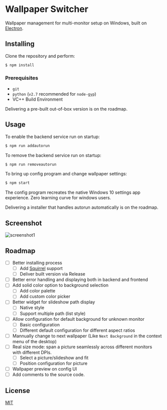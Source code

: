 # Wallpaper Switcher
Wallpaper management for multi-monitor setup on Windows, built on [Electron](https://github.com/atom/electron).

## Installing
Clone the repository and perform:

```bash
$ npm install
```

### Prerequisites
- `git`
- `python` (`v2.7` recommended for `node-gyp`)
- VC++ Build Environment

Delivering a pre-built out-of-box version is on the roadmap.

## Usage

To enable the backend service run on startup:
```bash
$ npm run addautorun
```

To remove the backend service run on startup:
```bash
$ npm run removeautorun
```

To bring up config program and change wallpaper settings:
```bash
$ npm start
```
The config program recreates the native Windows 10 settings app experience. Zero learning curve for windows users.

Delivering a installer that handles autorun automatically is on the roadmap.
## Screenshot
![screenshot1](https://user-images.githubusercontent.com/1661662/35475424-355a0972-036c-11e8-9e23-bd0866380c90.png)

## Roadmap

- [ ] Better installing process
  - [ ] Add [Squirrel](https://github.com/Squirrel/Squirrel.Windows) support
  - [ ] Deliver built version via Release
- [ ] Better error handling and displaying both in backend and frontend
- [ ] Add solid color option to background selection
  - [ ] Add color palette
  - [ ] Add custom color picker
- [ ] Better widget for slideshow path display
  - [ ] Native style
  - [ ] Support multiple path (list style)
- [ ] Allow configuration for default background for unknown monitor
  - [ ] Basic configuration
  - [ ] Different default configuration for different aspect ratios
- [ ] Mannually change to next wallpaper (Like `Next Background` in the context menu of the desktop)
- [ ] Real size mode: span a picture seamlessly across different monitors with different DPIs.
  - [ ] Select a picture/slideshow and fit
  - [ ] Position configuration for picture
- [ ] Wallpaper preview on config UI
- [ ] Add comments to the source code.

## License
[MIT](https://github.com/johnmave126/wallpaper-switcher/blob/master/LICENSE)
